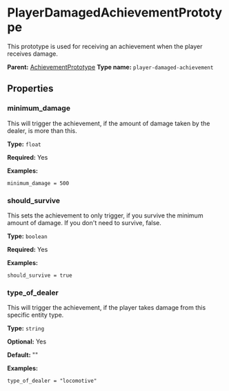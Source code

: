 # PlayerDamagedAchievementPrototype

This prototype is used for receiving an achievement when the player receives damage.

**Parent:** [AchievementPrototype](AchievementPrototype.md)
**Type name:** `player-damaged-achievement`

## Properties

### minimum_damage

This will trigger the achievement, if the amount of damage taken by the dealer, is more than this.

**Type:** `float`

**Required:** Yes

**Examples:**

```
minimum_damage = 500
```

### should_survive

This sets the achievement to only trigger, if you survive the minimum amount of damage. If you don't need to survive, false.

**Type:** `boolean`

**Required:** Yes

**Examples:**

```
should_survive = true
```

### type_of_dealer

This will trigger the achievement, if the player takes damage from this specific entity type.

**Type:** `string`

**Optional:** Yes

**Default:** ""

**Examples:**

```
type_of_dealer = "locomotive"
```

